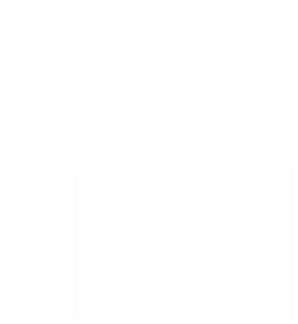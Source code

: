 <img align="left" width="380" alt="base" src="/render/base.svg">
<img align="right" width="380" alt="isometric_commit_calendar" src="/render/isometric_commit_calendar.svg">
